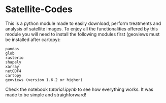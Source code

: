 # Satellite-Codes

This is a python module made to easily download, perform treatments and analysis of satellite images. To enjoy all the functionalities offered by this module you will need to install the following modules first (geoviews must be installed after cartopy):

    pandas
    glob
    rasterio
    shapely
    xarray
    netCDF4
    cartopy
    geoviews (version 1.6.2 or higher)

Check the notebook *tutorial.ipynb* to see how everything works. It was made to be simple and straighforward!
